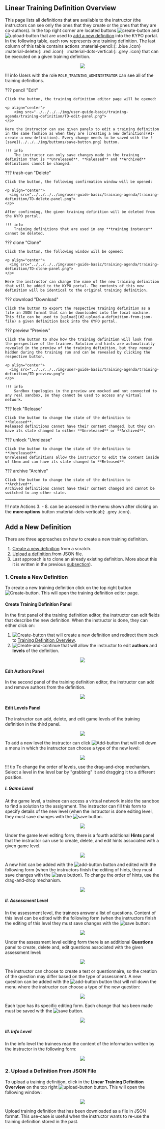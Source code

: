 ## Linear Training Definition Overview
This page lists all definitions that are available to the instructor (the instructors can see only the ones that they create or the ones that they are co-authors). In the top right corner are located buttons ![create-button](../../../img/buttons/create-button.png) and ![upload-button](../../../img/buttons/upload-button.png) that are used to [add a new definition](#add-a-new-definition) into the KYPO portal. In the following table, each row represents one training definition. The last column of this table contains actions :material-pencil:{: .blue .icon} &nbsp; :material-delete:{: .red .icon} &nbsp; :material-dots-vertical:{: .grey .icon} that can be executed on a given training definition.

<p align="center">
  <img src="../../../../img/user-guide-basic/training-agenda/training-definition/TD-overview.png">
</p>

!!! info
    Users with the role `ROLE_TRAINING_ADMINISTRATOR` can see all of the training definitions.

??? pencil "Edit"
    
    Click the button, the training definition editor page will be opened:
    
    <p align="center">
        <img src="../../../../img/user-guide-basic/training-agenda/training-definition/TD-edit-panel.png">
    </p>
    
    Here the instructor can use given panels to edit a training definition in the same fashion as when they are [creating a new definition](#1-create-a-new-definition). Every change needs to be saved with the ![save](../../../img/buttons/save-button.png) button. 
    
    !!! info
        The instructor can only save changes made in the training definition that is **Unreleased**. **Released** and **Archived** definitions cannot be changed.
    
??? trash-can "Delete"
    
    Click the button, the following confirmation window will be opened: 
    
    <p align="center">
      <img src="../../../../img/user-guide-basic/training-agenda/training-definition/TD-delete-panel.png">
    </p>
    
    After confirming, the given training definition will be deleted from the KYPO portal.
    
    !!! info
        Training definitions that are used in any **training instance** cannot be deleted. 

??? clone "Clone"
    
    Click the button, the following window will be opened:
    
    <p align="center">
      <img src="../../../../img/user-guide-basic/training-agenda/training-definition/TD-clone-panel.png">
    </p>
    
    Here the instructor can change the name of the new training definition that will be added to the KYPO portal. The contents of this new definition will be identical to the original training definition.
    
??? download "Download"
    
    Click the button to export the respective training definition as a file in JSON format that can be downloaded into the local machine. This file can be used to [upload](#2-upload-a-definition-from-json-file) a given definition back into the KYPO portal. 
    
??? preview "Preview"
   
    Click the button to show how the training definition will look from the perspective of the trainee. Solution and hints are automatically revealed in the preview of the training definition, but they remain hidden during the training run and can be revealed by clicking the respective button.
    
    <p align="center">
      <img src="../../../../img/user-guide-basic/training-agenda/training-definition/TD-preview.png">
    </p>
    
    !!! info
        Sandbox topologies in the preview are mocked and not connected to any real sandbox, so they cannot be used to access any virtual network.

    
??? lock "Release"
   
    Click the button to change the state of the definition to **Released**. 
    Released definitions cannot have their content changed, but they can have its state changed to either **Unreleased** or **Archived**.

  
??? unlock "Unrelease"
    
    Click the button to change the state of the definition to **Unreleased**.
    Unreleased definitions allow the instructor to edit the content inside of them and can have its state changed to **Released**.
    
??? archive "Archive"
    
    Click the button to change the state of the definition to **Archived**.
    Archived definitions cannot have their content changed and cannot be switched to any other state.

----------------------------------------------------

!!! note
    Actions 3. - 8. can be accessed in the menu shown after clicking on the **more options** button :material-dots-vertical:{: .grey .icon}. 

## Add a New Definition
There are three approaches on how to create a new training definition. 

1. [Create a new definition](#1-create-a-new-definition) from a scratch. 
2. [Upload a definition ](#2-upload-a-definition-from-json-file) from JSON file.
3. Last approach is to clone an already existing definition. More about this it is written in the previous [subsection](#training-definition-overview)).

### 1. Create a New Definition
To create a new training definition click on the top right button ![Create-button](../../../img/buttons/create-button.png). This will open the training definition editor page.

#### Create Training Definition Panel
In the first panel of the training definition editor, the instructor can edit fields that describe the new definition. When the instructor is done, they can either click on:
1.  ![Create-button](../../../img/buttons/create-button.png) that will create a new definition and redirect them back to [Training Definition Overview](#training-definition-overview).
2.  ![Create-and-continue](../../../img/buttons/create-and-continue-button.png) that will allow the instructor to edit **authors** and **levels** of the definition.

<p align="center">
    <img src="../../../../img/user-guide-basic/training-agenda/training-definition/TD-create-panel.png">
</p>

#### Edit Authors Panel
In the second panel of the training definition editor, the instructor can add and remove authors from the definition.

<p align="center">
  <img src="../../../../img/user-guide-basic/training-agenda/training-definition/TD-edit-authors.png">
</p>

#### Edit Levels Panel
The instructor can add, delete, and edit game levels of the training definition in the third panel.

<p align="center">
  <img src="../../../../img/user-guide-basic/training-agenda/training-definition/TD-edit-levels.png">
</p>

To add a new level the instructor can click ![Add-button](../../../img/buttons/add-button.png) that will roll down a menu in which the instructor can choose a type of the new level:

<p align="center">
  <img src="../../../../img/user-guide-basic/training-agenda/training-definition/TD-levels.png">
</p>

!!! tip
    To change the order of levels, use the drag-and-drop mechanism. Select a level in the level bar by "grabbing" it and dragging it to a different position.

##### I. Game Level
At the game level, a trainee can access a virtual network inside the sandbox to find a solution to the assignment. The instructor can fill this form to specify details of the new level (when the instructor is done editing level, they must save changes with the ![save](../../../img/buttons/save-button.png) button.

<p align="center">
  <img src="../../../../img/user-guide-basic/training-agenda/training-definition/TD-GL-panel.png">
</p>

Under the game level editing form, there is a fourth additional **Hints** panel that the instructor can use to create, delete, and edit hints associated with a given game level.

<p align="center">
  <img src="../../../../img/user-guide-basic/training-agenda/training-definition/TD-hint-panel.png">
</p>

A new hint can be added with the ![add-button](../../../img/buttons/add-button.png) button and edited with the following form (when the instructors finish the editing of hints, they must save changes with the ![save](../../../img/buttons/save-button.png) button). To change the order of hints, use the drag-and-drop mechanism. 

<p align="center">
  <img src="../../../../img/user-guide-basic/training-agenda/training-definition/TD-hint-edit.png">
</p>

##### II. Assessment Level
In the assessment level, the trainees answer a list of questions. Content of this level can be edited with the following form (when the instructors finish the editing of this level they must save changes with the ![save](../../../img/buttons/save-button.png) button:

<p align="center">
  <img src="../../../../img/user-guide-basic/training-agenda/training-definition/TD-AL-panel.png">
</p>

Under the assessment level editing form there is an additional **Questions** panel to create, delete and, edit questions associated with the given assessment level:   
 
<p align="center">
  <img src="../../../../img/user-guide-basic/training-agenda/training-definition/TD-questions-panel.png">
</p>

The instructor can choose to create a test or questionnaire, so the creation of the question may differ based on the type of assessment. A new question can be added with the ![add-button](../../../img/buttons/add-button.png) button that will roll down the menu where the instructor can choose a type of the new question:

<p align="center">
  <img src="../../../../img/user-guide-basic/training-agenda/training-definition/TD-question.png">
</p>

Each type has its specific editing form. Each change that has been made must be saved with the ![save](../../../img/buttons/save-button.png) button.

<p align="center">
  <img src="../../../../img/user-guide-basic/training-agenda/training-definition/TD-questions-edit.png">
</p>

##### III. Info Level
In the info level the trainees read the content of the information written by the instructor in the following form:

<p align="center">
  <img src="../../../../img/user-guide-basic/training-agenda/training-definition/TD-IL-panel.png">
</p>


### 2. Upload a Definition From JSON File
To upload a training definition, click in the **Linear Training Definition Overview** on the top right ![upload-button](../../../img/buttons/upload-button.png) button. This will open the following window:

<p align="center">
  <img src="../../../../img/user-guide-basic/training-agenda/training-definition/TD-upload-panel.png">
</p>


Upload training definition that has been downloaded as a file in JSON format. This use-case is useful when the instructor wants to re-use the training definition stored in the past.
